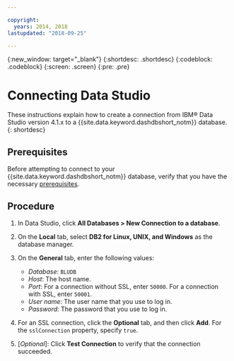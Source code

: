 ```yaml
---

copyright:
  years: 2014, 2018
lastupdated: "2018-09-25"

---
```


<!-- Attribute definitions --> 
{:new_window: target="_blank"}
{:shortdesc: .shortdesc}
{:codeblock: .codeblock}
{:screen: .screen}
{:pre: .pre}

# Connecting Data Studio

These instructions explain how to create a connection from IBM® Data Studio version 4.1.x to a {{site.data.keyword.dashdbshort_notm}} database.
{: shortdesc}

## Prerequisites

Before attempting to connect to your {{site.data.keyword.dashdbshort_notm}} database, verify that you have the necessary [prerequisites](connecting.html#prereqs).

<!-- Before you can connect to your database, you must perform the following steps:

- [Verify prerequisites](prereqs.html), including installing driver packages, configuring your local environment, and downloading SSL certificates (if needed)
- Collect [connection information](credentials.html), including database details such as host name and port numbers, and connection credentials such as user ID and password -->

## Procedure

1. In Data Studio, click **All Databases > New Connection to a database**.

2. On the **Local** tab, select **DB2 for Linux, UNIX, and Windows** as the database manager.
    
3. On the **General** tab, enter the following values:
   - *Database*: `BLUDB`
   - *Host*: The host name.
   - *Port*: For a connection without SSL, enter `50000`. For a connection with SSL, enter `50001`. 
   - *User name*: The user name that you use to log in.
   - *Password*: The password that you use to log in.

4. For an SSL connection, click the **Optional** tab, and then click **Add**. For the `sslConnection` property, specify `true`.

5. [*Optional*]: Click **Test Connection** to verify that the connection succeeded.

